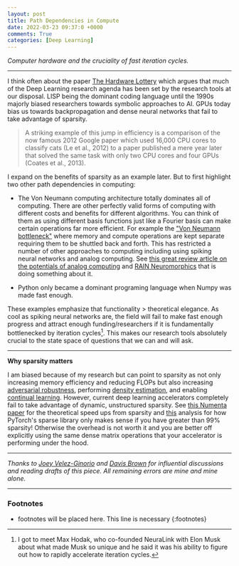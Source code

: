 ```yaml
---
layout: post
title: Path Dependencies in Compute
date: 2022-03-23 09:37:0 +0000
comments: True
categories: [Deep Learning]
---
```


*Computer hardware and the cruciality of fast iteration cycles.*

---

I think often about the paper [The Hardware Lottery](https://arxiv.org/abs/2009.06489) which argues that much of the Deep Learning research agenda has been set by the research tools at our disposal. LISP being the dominant coding language until the 1990s majorly biased researchers towards symbolic approaches to AI. GPUs today bias us towards backpropagation and dense neural networks that fail to take advantage of sparsity.

> A striking example of this jump in efficiency
is a comparison of the now famous 2012
Google paper which used 16,000 CPU cores
to classify cats (Le et al., 2012) to a paper
published a mere year later that solved the
same task with only two CPU cores and four
GPUs (Coates et al., 2013).

I expand on the benefits of sparsity as an example later. But to first highlight two other path dependencies in computing:
* The Von Neumann computing architecture totally dominates all of computing. There are other perfectly valid forms of computing with different costs and benefits for different algorithms. You can think of them as using different basis functions just like a Fourier basis can make certain operations far more efficient. For example the ["Von Neumann bottleneck"](https://arxiv.org/pdf/2006.01981.pdf) where memory and compute operations are kept separate requiring them to be shuttled back and forth. This has restricted a number of other approaches to computing including using spiking neural networks and analog computing. See [this great review article on the potentials of analog computing](https://arxiv.org/abs/2106.05268) and [RAIN Neuromorphics](https://rain.ai/) that is doing something about it.

* Python only became a dominant programing language when Numpy was made fast enough.

These examples emphasize that functionality > theoretical elegance. As cool as spiking neural networks are, the field will fail to make fast enough progress and attract enough funding/researchers if it is fundamentally bottlenecked by iteration cycles[^Musk]. This makes our research tools absolutely crucial to the state space of questions that we can and will ask.

---

**Why sparsity matters**

I am biased because of my research but can point to sparsity as not only increasing memory efficiency and reducing FLOPs but also increasing [adversarial robustness](https://jov.arvojournals.org/article.aspx?articleid=2772000), performing [density estimation](https://proceedings.neurips.cc/paper/2018/hash/ee14c41e92ec5c97b54cf9b74e25bd99-Abstract.html), and enabling [continual learning](https://arxiv.org/pdf/2107.07617.pdf). However, current deep learning accelerators completely fail to take advantage of dynamic, unstructured sparsity. See [this Numenta paper](https://numenta.com/assets/pdf/research-publications/papers/Sparsity-Enables-100x-Performance-Acceleration-Deep-Learning-Networks.pdf) for the theoretical speed ups from sparsity and [this](https://towardsdatascience.com/sparse-matrices-in-pytorch-part-2-gpus-fd9cc0725b71) analysis for how PyTorch's sparse library only makes sense if you have greater than 99% sparsity! Otherwise the overhead is not worth it and you are better off explicitly using the same dense matrix operations that your accelerator is performing under the hood.

---

*Thanks to [Joey Velez-Ginorio](https://twitter.com/joeyginorio) and [Davis Brown](https://twitter.com/davisbrownr) for influential discussions and reading drafts of this piece. All remaining errors are mine and mine alone.*

---

### Footnotes
* footnotes will be placed here. This line is necessary
{:footnotes}

[^Musk]: I got to meet Max Hodak, who co-founded NeuraLink with Elon Musk about what made Musk so unique and he said it was his ability to figure out how to rapidly accelerate iteration cycles.
